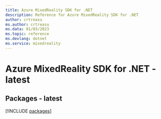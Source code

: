 ```yaml
---
title: Azure MixedReality SDK for .NET
description: Reference for Azure MixedReality SDK for .NET
author: crtreasu
ms.author: crtreasu
ms.data: 01/03/2023
ms.topic: reference
ms.devlang: dotnet
ms.service: mixedreality
---
```

# Azure MixedReality SDK for .NET - latest
## Packages - latest
[!INCLUDE [packages](mixedreality-index.md)]